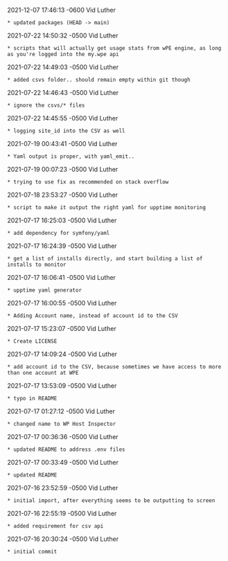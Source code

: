 2021-12-07 17:46:13 -0600 Vid Luther 

	* updated packages (HEAD -> main)

2021-07-22 14:50:32 -0500 Vid Luther 

	* scripts that will actually get usage stats from wPE engine, as long as you're logged into the my.wpe api

2021-07-22 14:49:03 -0500 Vid Luther 

	* added csvs folder.. should remain empty within git though

2021-07-22 14:46:43 -0500 Vid Luther 

	* ignore the csvs/* files

2021-07-22 14:45:55 -0500 Vid Luther 

	* logging site_id into the CSV as well

2021-07-19 00:43:41 -0500 Vid Luther 

	* Yaml output is proper, with yaml_emit..

2021-07-19 00:07:23 -0500 Vid Luther 

	* trying to use fix as recommended on stack overflow

2021-07-18 23:53:27 -0500 Vid Luther 

	* script to make it output the right yaml for upptime monitoring

2021-07-17 16:25:03 -0500 Vid Luther 

	* add dependency for symfony/yaml

2021-07-17 16:24:39 -0500 Vid Luther 

	* get a list of installs directly, and start building a list of installs to monitor

2021-07-17 16:06:41 -0500 Vid Luther 

	* upptime yaml generator

2021-07-17 16:00:55 -0500 Vid Luther 

	* Adding Account name, instead of account id to the CSV

2021-07-17 15:23:07 -0500 Vid Luther 

	* Create LICENSE

2021-07-17 14:09:24 -0500 Vid Luther 

	* add account id to the CSV, because sometimes we have access to more than one account at WPE

2021-07-17 13:53:09 -0500 Vid Luther 

	* typo in README

2021-07-17 01:27:12 -0500 Vid Luther 

	* changed name to WP Host Inspector

2021-07-17 00:36:36 -0500 Vid Luther 

	* updated README to address .env files

2021-07-17 00:33:49 -0500 Vid Luther 

	* updated README

2021-07-16 23:52:59 -0500 Vid Luther 

	* initial import, after everything seems to be outputting to screen

2021-07-16 22:55:19 -0500 Vid Luther 

	* added requirement for csv api

2021-07-16 20:30:24 -0500 Vid Luther 

	* initial commit

